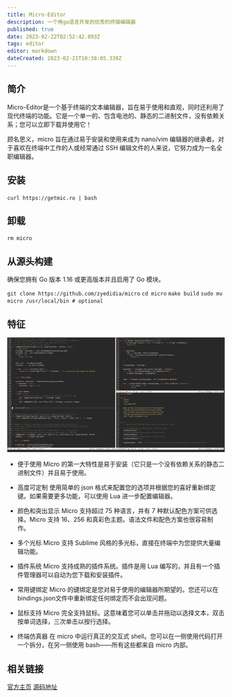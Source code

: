 ```yaml
---
title: Micro-Editor
description: 一个用go语言开发的优秀的终端编辑器
published: true
date: 2023-02-22T02:52:42.893Z
tags: editor
editor: markdown
dateCreated: 2023-02-21T10:38:05.339Z
---
```


## 简介

Micro-Editor是一个基于终端的文本编辑器，旨在易于使用和直观，同时还利用了现代终端的功能。它是一个单一的、包含电池的、静态的二进制文件，没有依赖关系；您可以立即下载并使用它！

顾名思义，micro 旨在通过易于安装和使用来成为 nano/vim 编辑器的继承者。对于喜欢在终端中工作的人或经常通过 SSH 编辑文件的人来说，它努力成为一名全职编辑器。

## 安装

`curl https://getmic.ro | bash`

## 卸载

`rm micro`

## 从源头构建

确保您拥有 Go 版本 1.16 或更高版本并且启用了 Go 模块。

`git clone https://github.com/zyedidia/micro`
`cd micro`
`make build`
`sudo mv micro /usr/local/bin # optional`
## 特征

![micro-monokai.png](/micro-monokai.png)
- 便于使用
Micro 的第一大特性是易于安装（它只是一个没有依赖关系的静态二进制文件）并且易于使用。

- 高度可定制
使用简单的 json 格式来配置您的选项并根据您的喜好重新绑定键。如果需要更多功能，可以使用 Lua 进一步配置编辑器。

- 颜色和突出显示
Micro 支持超过 75 种语言，并有 7 种默认配色方案可供选择。Micro 支持 16、256 和真彩色主题。语法文件和配色方案也很容易制作。

- 多个光标
Micro 支持 Sublime 风格的多光标，直接在终端中为您提供大量编辑功能。

- 插件系统
Micro 支持成熟的插件系统。插件是用 Lua 编写的，并且有一个插件管理器可以自动为您下载和安装插件。

- 常用键绑定
Micro 的键绑定是您对易于使用的编辑器所期望的。您还可以在bindings.json文件中重新绑定任何绑定而不会出现问题。

- 鼠标支持
Micro 完全支持鼠标。这意味着您可以单击并拖动以选择文本，双击按单词选择，三次单击以按行选择。

- 终端仿真器
在 micro 中运行真正的交互式 shell。您可以在一侧使用代码打开一个拆分，在另一侧使用 bash——所有这些都来自 micro 内部。
## 相关链接

[官方主页](https://micro-editor.github.io/)
[源码地址](https://github.com/zyedidia/micro/)